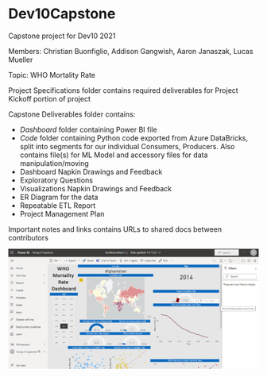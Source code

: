 # Dev10Capstone

Capstone project for Dev10 2021 

Members: Christian Buonfiglio, Addison Gangwish, Aaron Janaszak, Lucas Mueller

Topic: WHO Mortality Rate

Project Specifications folder contains required deliverables for Project Kickoff portion of project

Capstone Deliverables folder contains:
  - _Dashboard_ folder containing Power BI file
  - _Code_ folder containing Python code exported from Azure DataBricks, split into segments for our individual Consumers, Producers. Also contains file(s) for ML Model and accessory files for data manipulation/moving
  - Dashboard Napkin Drawings and Feedback  
  - Exploratory Questions
  - Visualizations Napkin Drawings and Feedback
  - ER Diagram for the data
  - Repeatable ETL Report
  - Project Management Plan

Important notes and links contains URLs to shared docs between contributors


![dashboard](https://github.com/ajanaszak/Dev10Capstone/blob/1ca39022fac3e57b5fe9bda7351c0e90898f69a8/Capstone%20Deliverables/DashboardPicture.png)
